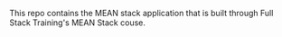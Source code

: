 This repo contains the MEAN stack application that is built through Full Stack Training's MEAN Stack couse.
